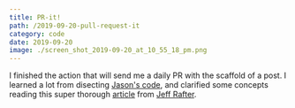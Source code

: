 ```yaml
---
title: PR-it!
path: /2019-09-20-pull-request-it
category: code
date: 2019-09-20
image: ./screen_shot_2019-09-20_at_10_55_18_pm.png
---
```


I finished the action that will send me a daily PR with the scaffold of a post. I learned a lot from disecting [Jason's code](https://github.com/jasonEtco), and clarified some concepts reading this super thorough [article](https://jeffrafter.com/working-with-github-actions/) from [Jeff Rafter](https://twitter.com/jeffrafter).

